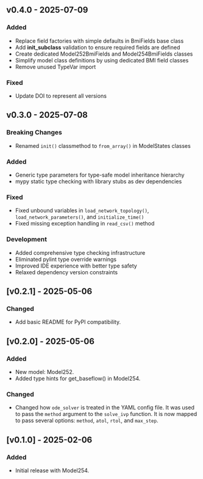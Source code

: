 ## v0.4.0 - 2025-07-09

### Added
- Replace field factories with simple defaults in BmiFields base class
- Add __init_subclass__ validation to ensure required fields are defined
- Create dedicated Model252BmiFields and Model254BmiFields classes
- Simplify model class definitions by using dedicated BMI field classes
- Remove unused TypeVar import

### Fixed
- Update DOI to represent all versions

## v0.3.0 - 2025-07-08

### Breaking Changes
- Renamed `init()` classmethod to `from_array()` in ModelStates classes

### Added
- Generic type parameters for type-safe model inheritance hierarchy
- mypy static type checking with library stubs as dev dependencies

### Fixed
- Fixed unbound variables in `load_network_topology()`, `load_network_parameters()`, and `initialize_time()`
- Fixed missing exception handling in `read_csv()` method

### Development
- Added comprehensive type checking infrastructure
- Eliminated pylint type override warnings
- Improved IDE experience with better type safety
- Relaxed dependency version constraints

## [v0.2.1] - 2025-05-06
### Changed
- Add basic README for PyPI compatibility.

## [v0.2.0] - 2025-05-06
### Added
- New model: Model252.
- Added type hints for get_baseflow() in Model254.
### Changed
- Changed how `ode_solver` is treated in the YAML config file.
  It was used to pass the `method` argument to the `solve_ivp` function.
  It is now mapped to pass several options: `method`,  `atol`,  `rtol`, and `max_step`.

## [v0.1.0] - 2025-02-06
### Added
- Initial release with Model254.
